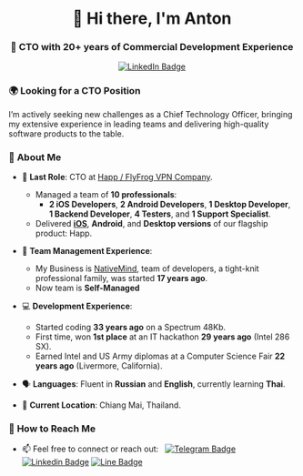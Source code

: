 <div id="header" align="center">
  <h1>👋 Hi there, I'm Anton</h1>
  <h3>🚀 CTO with 20+ years of Commercial Development Experience</h3>
  <p align="center">
  <a href="https://www.linkedin.com/in/anton-dodonov"><img src="https://img.shields.io/badge/LinkedIn-blue?style=for-the-badge&logo=linkedin&logoColor=white" alt="LinkedIn Badge"></a>
  </p>
</div>

### 🌍 **Looking for a CTO Position**
I’m actively seeking new challenges as a Chief Technology Officer, bringing my extensive experience in leading teams and delivering high-quality software products to the table.

### 🌟 **About Me**
- 📌 **Last Role**: CTO at [Happ / FlyFrog VPN Company](https://happ.su/).  
  - Managed a team of **10 professionals**:
    - **2 iOS Developers**, **2 Android Developers**, **1 Desktop Developer**, **1 Backend Developer**, **4 Testers**, and **1 Support Specialist**.
  - Delivered [**iOS**](https://apps.apple.com/vn/app/happ-proxy-utility/id6504287215), **Android**, and **Desktop versions** of our flagship product: Happ.

- 👥 **Team Management Experience**:
  -  My Business is [NativeMind](https://github.com/NativeMindNet), team of developers, a tight-knit professional family, was started **17 years ago**.
    - Now team is **Self-Managed** 
 
- 💻 **Development Experience**:  
  - Started coding **33 years ago** on a Spectrum 48Kb.  
  - First time, won **1st place** at an IT hackathon **29 years ago** (Intel 286 SX).  
  - Earned Intel and US Army diplomas at a Computer Science Fair **22 years ago** (Livermore, California).  

- 🗣️ **Languages**: Fluent in **Russian** and **English**, currently learning **Thai**.  
- 📍 **Current Location**: Chiang Mai, Thailand.

### 💬 **How to Reach Me**
- 📫 Feel free to connect or reach out: &nbsp; [![Telegram Badge](https://img.shields.io/badge/-anton__ananta__shakti-blue?style=flat&logo=Telegram&logoColor=white)](https://t.me/anton_ananta_shakti) [![Linkedin Badge](https://img.shields.io/badge/-anton--dodonov-blue?style=flat&logo=Linkedin&logoColor=white)](https://www.linkedin.com/in/anton-dodonov) [![Line Badge](https://img.shields.io/badge/-anantashakti-00C300?style=flat&logo=LINE&logoColor=white)](https://line.me/ti/p/~anantashakti)


<img 
  src="https://mc.yandex.ru/watch/99440278" 
  alt="Yandex Metrika" 
  width="1" 
  height="1" 
  style="border:0;"
/>
